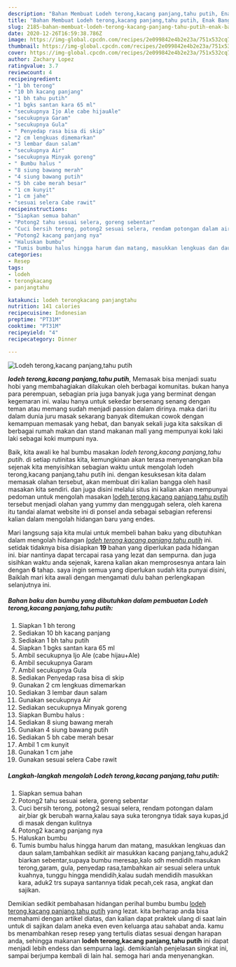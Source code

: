 ```yaml
---
description: "Bahan Membuat Lodeh terong,kacang panjang,tahu putih, Enak Banget"
title: "Bahan Membuat Lodeh terong,kacang panjang,tahu putih, Enak Banget"
slug: 2185-bahan-membuat-lodeh-terong-kacang-panjang-tahu-putih-enak-banget
date: 2020-12-26T16:59:38.786Z
image: https://img-global.cpcdn.com/recipes/2e099842e4b2e23a/751x532cq70/lodeh-terongkacang-panjangtahu-putih-foto-resep-utama.jpg
thumbnail: https://img-global.cpcdn.com/recipes/2e099842e4b2e23a/751x532cq70/lodeh-terongkacang-panjangtahu-putih-foto-resep-utama.jpg
cover: https://img-global.cpcdn.com/recipes/2e099842e4b2e23a/751x532cq70/lodeh-terongkacang-panjangtahu-putih-foto-resep-utama.jpg
author: Zachary Lopez
ratingvalue: 3.7
reviewcount: 4
recipeingredient:
- "1 bh terong"
- "10 bh kacang panjang"
- "1 bh tahu putih"
- "1 bgks santan kara 65 ml"
- "secukupnya Ijo Ale cabe hijauAle"
- "secukupnya Garam"
- "secukupnya Gula"
- " Penyedap rasa bisa di skip"
- "2 cm lengkuas dimemarkan"
- "3 lembar daun salam"
- "secukupnya Air"
- "secukupnya Minyak goreng"
- " Bumbu halus "
- "8 siung bawang merah"
- "4 siung bawang putih"
- "5 bh cabe merah besar"
- "1 cm kunyit"
- "1 cm jahe"
- "sesuai selera Cabe rawit"
recipeinstructions:
- "Siapkan semua bahan"
- "Potong2 tahu sesuai selera, goreng sebentar"
- "Cuci bersih terong, potong2 sesuai selera, rendam potongan dalam air,biar gk berubah warna,kalau saya suka terongnya tidak saya kupas,jd di masak dengan kulitnya"
- "Potong2 kacang panjang nya"
- "Haluskan bumbu"
- "Tumis bumbu halus hingga harum dan matang, masukkan lengkuas dan daun salam,tambahkan sedikit air masukkan kacang panjang,tahu,aduk2 biarkan sebentar,supaya bumbu meresap,kalo sdh mendidih masukan terong,garam, gula, penyedap rasa,tambahkan air sesuai selera untuk kuahnya, tunggu hingga mendidih,kalau sudah mendidih masukkan kara, aduk2 trs supaya santannya tidak pecah,cek rasa, angkat dan sajikan."
categories:
- Resep
tags:
- lodeh
- terongkacang
- panjangtahu

katakunci: lodeh terongkacang panjangtahu 
nutrition: 141 calories
recipecuisine: Indonesian
preptime: "PT31M"
cooktime: "PT31M"
recipeyield: "4"
recipecategory: Dinner

---
```



![Lodeh terong,kacang panjang,tahu putih](https://img-global.cpcdn.com/recipes/2e099842e4b2e23a/751x532cq70/lodeh-terongkacang-panjangtahu-putih-foto-resep-utama.jpg)

<b><i>lodeh terong,kacang panjang,tahu putih</i></b>, Memasak bisa menjadi suatu hobi yang membahagiakan dilakukan oleh berbagai komunitas. bukan hanya para perempuan, sebagian pria juga banyak juga yang berminat dengan kegemaran ini. walau hanya untuk sekedar bersenang senang dengan teman atau memang sudah menjadi passion dalam dirinya. maka dari itu dalam dunia juru masak sekarang banyak ditemukan cowok dengan kemampuan memasak yang hebat, dan banyak sekali juga kita saksikan di berbagai rumah makan dan stand makanan mall yang mempunyai koki laki laki sebagai koki mumpuni nya.



Baik, kita awali ke hal bumbu masakan <i>lodeh terong,kacang panjang,tahu putih</i>. di setiap rutinitas kita, kemungkinan akan terasa menyenangkan bila sejenak kita menyisihkan sebagian waktu untuk mengolah lodeh terong,kacang panjang,tahu putih ini. dengan kesuksesan kita dalam memasak olahan tersebut, akan membuat diri kalian bangga oleh hasil masakan kita sendiri. dan juga disini melalui situs ini kalian akan mempunyai pedoman untuk mengolah masakan <u>lodeh terong,kacang panjang,tahu putih</u> tersebut menjadi olahan yang yummy dan menggugah selera, oleh karena itu tandai alamat website ini di ponsel anda sebagai sebagian referensi kalian dalam mengolah hidangan baru yang endes.


Mari langsung saja kita mulai untuk membeli bahan baku yang dibutuhkan dalam mengolah hidangan <u><i>lodeh terong,kacang panjang,tahu putih</i></u> ini. setidak tidaknya bisa disiapkan <b>19</b> bahan yang diperlukan pada hidangan ini. biar nantinya dapat tercapai rasa yang lezat dan sempurna. dan juga sisihkan waktu anda sejenak, karena kalian akan memprosesnya antara lain dengan <b>6</b> tahap. saya ingin semua yang diperlukan sudah kita punyai disini, Baiklah mari kita awali dengan mengamati dulu bahan perlengkapan selanjutnya ini.

<!--inarticleads1-->

##### Bahan baku dan bumbu yang dibutuhkan dalam pembuatan Lodeh terong,kacang panjang,tahu putih:

1. Siapkan 1 bh terong
1. Sediakan 10 bh kacang panjang
1. Sediakan 1 bh tahu putih
1. Siapkan 1 bgks santan kara 65 ml
1. Ambil secukupnya Ijo Ale (cabe hijau+Ale)
1. Ambil secukupnya Garam
1. Ambil secukupnya Gula
1. Sediakan  Penyedap rasa bisa di skip
1. Gunakan 2 cm lengkuas dimemarkan
1. Sediakan 3 lembar daun salam
1. Gunakan secukupnya Air
1. Sediakan secukupnya Minyak goreng
1. Siapkan  Bumbu halus :
1. Sediakan 8 siung bawang merah
1. Gunakan 4 siung bawang putih
1. Sediakan 5 bh cabe merah besar
1. Ambil 1 cm kunyit
1. Gunakan 1 cm jahe
1. Gunakan sesuai selera Cabe rawit




<!--inarticleads2-->

##### Langkah-langkah mengolah Lodeh terong,kacang panjang,tahu putih:

1. Siapkan semua bahan
1. Potong2 tahu sesuai selera, goreng sebentar
1. Cuci bersih terong, potong2 sesuai selera, rendam potongan dalam air,biar gk berubah warna,kalau saya suka terongnya tidak saya kupas,jd di masak dengan kulitnya
1. Potong2 kacang panjang nya
1. Haluskan bumbu
1. Tumis bumbu halus hingga harum dan matang, masukkan lengkuas dan daun salam,tambahkan sedikit air masukkan kacang panjang,tahu,aduk2 biarkan sebentar,supaya bumbu meresap,kalo sdh mendidih masukan terong,garam, gula, penyedap rasa,tambahkan air sesuai selera untuk kuahnya, tunggu hingga mendidih,kalau sudah mendidih masukkan kara, aduk2 trs supaya santannya tidak pecah,cek rasa, angkat dan sajikan.




Demikian sedikit pembahasan hidangan perihal bumbu bumbu <u>lodeh terong,kacang panjang,tahu putih</u> yang lezat. kita berharap anda bisa memahami dengan artikel diatas, dan kalian dapat praktek ulang di saat lain untuk di sajikan dalam aneka even even keluarga atau sahabat anda. kamu bs menambahkan resep resep yang tertulis diatas sesuai dengan harapan anda, sehingga makanan <b>lodeh terong,kacang panjang,tahu putih</b> ini dapat menjadi lebih endess dan sempurna lagi. demikianlah penjelasan singkat ini, sampai berjumpa kembali di lain hal. semoga hari anda menyenangkan.
